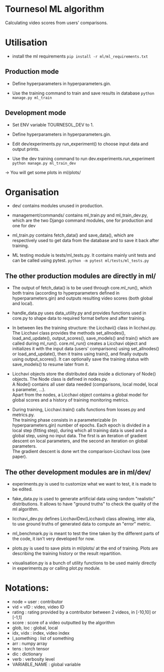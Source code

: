 Tournesol ML algorithm
===

Calculating video scores from users' comparisons.


# Utilisation

* install the ml requirements ``pip install -r ml/ml_requirements.txt``

## Production mode

* Define hyperparameters in hyperparameters.gin.

* Use the training command to train and save results in database
``python manage.py ml_train``

## Development mode

* Set ENV variable TOURNESOL_DEV to 1.

* Define hyperparameters in hyperparameters.gin.

* Edit dev/experiments.py run_experiment() to choose input data and output prints.

* Use the dev training command to run dev.experiments.run_experiment
``python manage.py ml_train_dev``

→ You will get some plots in ml/plots/

# Organisation

* dev/ contains modules unused in production.

* management/commands/ contains ml_train.py and ml_train_dev.py, which are the two Django command modules, one for production and one for dev

* ml_train.py contains fetch_data() and save_data(), which are respectively used to get data from the database and to save it back after training.

* ML testing module is tests/ml_tests.py. It contains mainly unit tests and can be called using pytest.
``python -m pytest ml/tests/ml_tests.py``

## The other production modules are directly in ml/

* The output of fetch_data() is to be used through core.ml_run(), which both trains (according to hyperparameters defined in hyperparameters.gin) and outputs resulting video scores (both global and local).

* handle_data.py uses data_utility.py and provides functions used in core.py to shape data to required format before and after training.

* In between lies the training structure: the Licchavi() class in licchavi.py. The Licchavi class provides the methods set_allnodes(), load_and_update(), output_scores(), save_models() and train() which are called during ml_run().
core.ml_run() creates a Licchavi object and initializes it with the input data (users' comparisons) using set_allnodes() or load_and_update(), then it trains using train(), and finally outputs using output_scores(). It can optionally save the training status with save_models() to resume later from it.

* Licchavi objects store the distributed data inside a dictionary of Node() objects. The Node class is defined in nodes.py.<br />
A Node() contains all user data needed (comparisons, local model, local s parameter, ...).<br />
Apart from the nodes, a Licchavi object contains a global model for global scores and a history of training monitoring metrics.

* During training, Licchavi.train() calls functions from losses.py and metrics.py.<br />
The training phase consists in a parameterizable (in hyperparameters.gin) number of epochs. Each epoch is divided in a local step (fitting step), during which all training data is used and a global step, using no input data. The first is an iteration of gradient descent on local parameters, and the second an iteration on global parameters.<br />
The gradient descent is done wrt the comparison-Licchavi loss (see paper).

## The other development modules are in ml/dev/

* experiments.py is used to customize what we want to test, it is made to be edited.

* fake_data.py is used to generate artificial data using random "realistic" distributions. It allows to have "ground truths" to check the quality of the ml algorithm.

* licchavi_dev.py defines LicchaviDev(Licchavi) class allowing, inter alia, to use ground truths of generated data to compute an "error" metric.

* ml_benchmark.py is meant to test the time taken by the different parts of the code, it isn't very developed for now.

* plots.py is used to save plots in ml/plots/ at the end of training. Plots are describing the training history or the result repartition.

* visualisation.py is a bunch of utility functions to be used mainly directly in experiments.py or calling plot.py module.

# Notations:
- node = user : contributor
- vid = vID : video, video ID
- rating : rating provided by a contributor between 2 videos, in [-10,10] or [-1,1]
- score : score of a video outputted by the algorithm
- glob, loc : global, local
- idx, vidx : index, video index
- l_something : list of something
- arr : numpy array
- tens : torch tensor
- dic : dictionary
- verb : verbosity level
- VARIABLE_NAME : global variable
